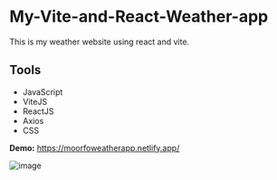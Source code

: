 # My-Vite-and-React-Weather-app
This is my weather website using react and vite.

## Tools
<ul>
  <li>JavaScript</li>
  <li>ViteJS</li>
  <li>ReactJS</li>
  <li>Axios</li>
  <li>CSS</li>
</ul>

<b>Demo:</b> <a href="https://moorfoweatherapp.netlify.app/">https://moorfoweatherapp.netlify.app/</a>

![image](https://github.com/QuvonchbekBobojonov/My-Vite-and-React-Weather-app/assets/111079758/ecf5edeb-5a13-429a-9b38-c561e31c56a0)
